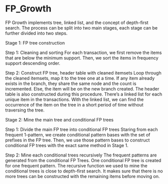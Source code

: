 # FP_Growth
FP Growth implements tree, linked list, and the concept of depth-first search. The process can be split into two main stages, each stage can be further divided into two steps.

Stage 1: FP tree construction

Step 1: Cleaning and sorting
For each transaction, we first remove the items that are below the minimum support. Then, we sort the items in frequency support descending order.

Step 2: Construct FP tree, header table with cleaned itemsets
Loop through the cleaned itemsets, map it to the tree one at a time. If any item already exists in the branch, they share the same node and the count is incremented. Else, the item will be on the new branch created.
The header table is also constructed during this procedure. There’s a linked list for each unique item in the transactions. With the linked list, we can find the occurrence of the item on the tree in a short period of time without traversing the tree.

Stage 2: Mine the main tree and conditional FP trees

Step 1: Divide the main FP tree into conditional FP trees
Staring from each frequent 1-pattern, we create conditional pattern bases with the set of prefixes in the FP tree. Then, we use those pattern bases to construct conditional FP trees with the exact same method in Stage 1.

Step 2: Mine each conditional trees recursively
The frequent patterns are generated from the conditional FP Trees. One conditional FP tree is created for one frequent pattern. The recursive function we used to mine the conditional trees is close to depth-first search. It makes sure that there is no more trees can be constructed with the remaining items before moving on.
